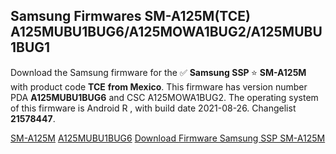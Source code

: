 <h2>Samsung Firmwares SM-A125M(TCE) A125MUBU1BUG6/A125MOWA1BUG2/A125MUBU1BUG1</h2>
Download the Samsung firmware for the ✅ <strong>Samsung SSP </strong> ⭐ <strong>SM-A125M</strong> with product code <strong>TCE</strong> <strong> from Mexico</strong>. This firmware has version number PDA <strong>A125MUBU1BUG6</strong> and CSC A125MOWA1BUG2. The operating system of this firmware is Android R , with build date 2021-08-26. Changelist <strong>21578447</strong>.


[SM-A125M](https://samfirm.shop/samsung/model/SM-A125M)
[A125MUBU1BUG6](https://samfirm.shop/samsung/pda/A125MUBU1BUG6)
[Download Firmware Samsung SSP SM-A125M](https://samfirm.shop/samsung/firmware/451676)
